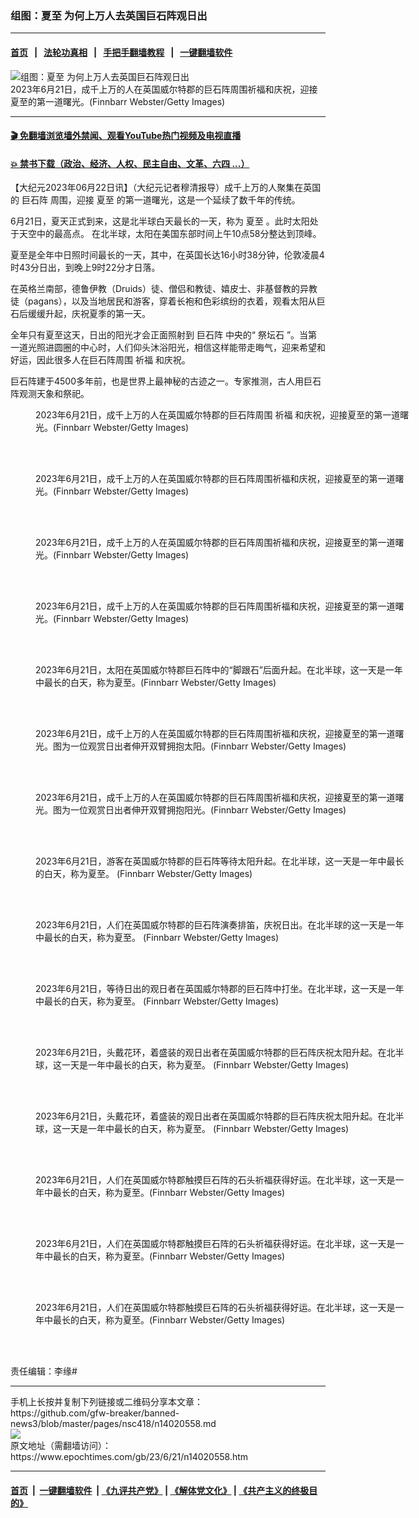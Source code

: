 ### 组图：夏至 为何上万人去英国巨石阵观日出
------------------------

#### [首页](https://github.com/gfw-breaker/banned-news3/blob/master/README.md) &nbsp;&nbsp;|&nbsp;&nbsp; [法轮功真相](https://github.com/begood0513/basic/blob/master/README.md)  &nbsp;&nbsp;|&nbsp;&nbsp; [手把手翻墙教程](https://github.com/gfw-breaker/guides/wiki)  &nbsp;&nbsp;|&nbsp;&nbsp; [一键翻墙软件](https://github.com/gfw-breaker/nogfw/blob/master/README.md)  



<div><img alt="组图：夏至 为何上万人去英国巨石阵观日出" class="attachment-djy_600_400 size-djy_600_400 wp-post-image" src="https://i.epochtimes.com/assets/uploads/2023/06/id14020583-GettyImages-1500231645-600x400.jpg"/>
<div class="caption">
 2023年6月21日，成千上万的人在英国威尔特郡的巨石阵周围祈福和庆祝，迎接夏至的第一道曙光。(Finnbarr Webster/Getty Images)
</div></div><hr/>

#### [ 🎬  免翻墙浏览墙外禁闻、观看YouTube热门视频及电视直播](https://github.com/gfw-breaker/HelloWorld)

#### [ 💥  禁书下载（政治、经济、人权、民主自由、文革、六四 ...）](https://github.com/gfw-breaker/books/blob/master/README.md)

<div><p>
 【大纪元2023年06月22日讯】（大纪元记者穆清报导）成千上万的人聚集在英国的
 <ok href="https://www.epochtimes.com/gb/tag/%E5%B7%A8%E7%9F%B3%E9%98%B5.html">
  巨石阵
 </ok>
 周围，迎接
 <ok href="https://www.epochtimes.com/gb/tag/%E5%A4%8F%E8%87%B3.html">
  夏至
 </ok>
 的第一道曙光，这是一个延续了数千年的传统。
</p>
<p>
 6月21日，夏天正式到来，这是北半球白天最长的一天，称为
 <ok href="https://www.epochtimes.com/gb/tag/%E5%A4%8F%E8%87%B3.html">
  夏至
 </ok>
 。此时太阳处于天空中的最高点。 在北半球，太阳在美国东部时间上午10点58分整达到顶峰。
</p>
<p>
 夏至是全年中日照时间最长的一天，其中，在英国长达16小时38分钟，伦敦凌晨4时43分日出，到晚上9时22分才日落。
</p>
<p>
 在英格兰南部，德鲁伊教（Druids）徒、僧侣和教徒、嬉皮士、非基督教的异教徒（pagans），以及当地居民和游客，穿着长袍和色彩缤纷的衣着，观看太阳从巨石后缓缓升起，庆祝夏季的第一天。
</p>
<p>
 全年只有夏至这天，日出的阳光才会正面照射到
 <ok href="https://www.epochtimes.com/gb/tag/%E5%B7%A8%E7%9F%B3%E9%98%B5.html">
  巨石阵
 </ok>
 中央的“
 <ok href="https://www.epochtimes.com/gb/tag/%E7%A5%AD%E5%9D%9B%E7%9F%B3.html">
  祭坛石
 </ok>
 ”。当第一道光照进圆圈的中心时，人们仰头沐浴阳光，相信这样能带走晦气，迎来希望和好运，因此很多人在巨石阵周围
 <ok href="https://www.epochtimes.com/gb/tag/%E7%A5%88%E7%A6%8F.html">
  祈福
 </ok>
 和庆祝。
</p>
<p>
 巨石阵建于4500多年前，也是世界上最神秘的古迹之一。专家推测，古人用巨石阵观测天象和祭祀。
</p>
<figure aria-describedby="caption-attachment-14020585" class="wp-caption aligncenter" id="attachment_14020585" style="width: 600px">
 <ok href="https://i.epochtimes.com/assets/uploads/2023/06/id14020585-GettyImages-1500231620.jpg" target="_blank">
  <img alt="" class="size-large wp-image-14020585" src="https://i.epochtimes.com/assets/uploads/2023/06/id14020585-GettyImages-1500231620-600x405.jpg"/>
 </ok>
 <br/><figcaption class="wp-caption-text" id="caption-attachment-14020585">
  2023年6月21日，成千上万的人在英国威尔特郡的巨石阵周围
  <ok href="https://www.epochtimes.com/gb/tag/%E7%A5%88%E7%A6%8F.html">
   祈福
  </ok>
  和庆祝，迎接夏至的第一道曙光。(Finnbarr Webster/Getty Images)
 </figcaption><br/>
</figure><br/>
<figure aria-describedby="caption-attachment-14020584" class="wp-caption aligncenter" id="attachment_14020584" style="width: 600px">
 <ok href="https://i.epochtimes.com/assets/uploads/2023/06/id14020584-GettyImages-1500230889.jpg" target="_blank">
  <img alt="" class="size-large wp-image-14020584" src="https://i.epochtimes.com/assets/uploads/2023/06/id14020584-GettyImages-1500230889-600x376.jpg"/>
 </ok>
 <br/><figcaption class="wp-caption-text" id="caption-attachment-14020584">
  2023年6月21日，成千上万的人在英国威尔特郡的巨石阵周围祈福和庆祝，迎接夏至的第一道曙光。(Finnbarr Webster/Getty Images)
 </figcaption><br/>
</figure><br/>
<figure aria-describedby="caption-attachment-14020583" class="wp-caption aligncenter" id="attachment_14020583" style="width: 600px">
 <ok href="https://i.epochtimes.com/assets/uploads/2023/06/id14020583-GettyImages-1500231645.jpg" target="_blank">
  <img alt="" class="size-large wp-image-14020583" src="https://i.epochtimes.com/assets/uploads/2023/06/id14020583-GettyImages-1500231645-600x371.jpg"/>
 </ok>
 <br/><figcaption class="wp-caption-text" id="caption-attachment-14020583">
  2023年6月21日，成千上万的人在英国威尔特郡的巨石阵周围祈福和庆祝，迎接夏至的第一道曙光。(Finnbarr Webster/Getty Images)
 </figcaption><br/>
</figure><br/>
<figure aria-describedby="caption-attachment-14020594" class="wp-caption aligncenter" id="attachment_14020594" style="width: 600px">
 <ok href="https://i.epochtimes.com/assets/uploads/2023/06/id14020594-GettyImages-1500233770.jpg" target="_blank">
  <img alt="" class="size-large wp-image-14020594" src="https://i.epochtimes.com/assets/uploads/2023/06/id14020594-GettyImages-1500233770-600x406.jpg"/>
 </ok>
 <br/><figcaption class="wp-caption-text" id="caption-attachment-14020594">
  2023年6月21日，成千上万的人在英国威尔特郡的巨石阵周围祈福和庆祝，迎接夏至的第一道曙光。(Finnbarr Webster/Getty Images)
 </figcaption><br/>
</figure><br/>
<figure aria-describedby="caption-attachment-14020591" class="wp-caption aligncenter" id="attachment_14020591" style="width: 600px">
 <ok href="https://i.epochtimes.com/assets/uploads/2023/06/id14020591-GettyImages-1500231866.jpg" target="_blank">
  <img alt="" class="size-large wp-image-14020591" src="https://i.epochtimes.com/assets/uploads/2023/06/id14020591-GettyImages-1500231866-600x384.jpg"/>
 </ok>
 <br/><figcaption class="wp-caption-text" id="caption-attachment-14020591">
  2023年6月21日，太阳在英国威尔特郡巨石阵中的“脚跟石”后面升起。在北半球，这一天是一年中最长的白天，称为夏至。(Finnbarr Webster/Getty Images)
 </figcaption><br/>
</figure><br/>
<figure aria-describedby="caption-attachment-14020582" class="wp-caption aligncenter" id="attachment_14020582" style="width: 600px">
 <ok href="https://i.epochtimes.com/assets/uploads/2023/06/id14020582-GettyImages-1500231199.jpg" target="_blank">
  <img alt="" class="size-large wp-image-14020582" src="https://i.epochtimes.com/assets/uploads/2023/06/id14020582-GettyImages-1500231199-600x403.jpg"/>
 </ok>
 <br/><figcaption class="wp-caption-text" id="caption-attachment-14020582">
  2023年6月21日，成千上万的人在英国威尔特郡的巨石阵周围祈福和庆祝，迎接夏至的第一道曙光。图为一位观赏日出者伸开双臂拥抱太阳。(Finnbarr Webster/Getty Images)
 </figcaption><br/>
</figure><br/>
<figure aria-describedby="caption-attachment-14020581" class="wp-caption aligncenter" id="attachment_14020581" style="width: 600px">
 <ok href="https://i.epochtimes.com/assets/uploads/2023/06/id14020581-GettyImages-1500233628.jpg" target="_blank">
  <img alt="" class="size-large wp-image-14020581" src="https://i.epochtimes.com/assets/uploads/2023/06/id14020581-GettyImages-1500233628-600x400.jpg"/>
 </ok>
 <br/><figcaption class="wp-caption-text" id="caption-attachment-14020581">
  2023年6月21日，成千上万的人在英国威尔特郡的巨石阵周围祈福和庆祝，迎接夏至的第一道曙光。图为一位观赏日出者伸开双臂拥抱阳光。(Finnbarr Webster/Getty Images)
 </figcaption><br/>
</figure><br/>
<figure aria-describedby="caption-attachment-14020606" class="wp-caption aligncenter" id="attachment_14020606" style="width: 600px">
 <ok href="https://i.epochtimes.com/assets/uploads/2023/06/id14020606-GettyImages-1500233831.jpg" target="_blank">
  <img alt="" class="size-large wp-image-14020606" src="https://i.epochtimes.com/assets/uploads/2023/06/id14020606-GettyImages-1500233831-600x400.jpg"/>
 </ok>
 <br/><figcaption class="wp-caption-text" id="caption-attachment-14020606">
  2023年6月21日，游客在英国威尔特郡的巨石阵等待太阳升起。在北半球，这一天是一年中最长的白天，称为夏至。 (Finnbarr Webster/Getty Images)
 </figcaption><br/>
</figure><br/>
<figure aria-describedby="caption-attachment-14020605" class="wp-caption aligncenter" id="attachment_14020605" style="width: 600px">
 <ok href="https://i.epochtimes.com/assets/uploads/2023/06/id14020605-GettyImages-1500249727.jpg" target="_blank">
  <img alt="" class="size-large wp-image-14020605" src="https://i.epochtimes.com/assets/uploads/2023/06/id14020605-GettyImages-1500249727-600x400.jpg"/>
 </ok>
 <br/><figcaption class="wp-caption-text" id="caption-attachment-14020605">
  2023年6月21日，人们在英国威尔特郡的巨石阵演奏排笛，庆祝日出。在北半球的这一天是一年中最长的白天，称为夏至。 (Finnbarr Webster/Getty Images)
 </figcaption><br/>
</figure><br/>
<figure aria-describedby="caption-attachment-14020611" class="wp-caption aligncenter" id="attachment_14020611" style="width: 600px">
 <ok href="https://i.epochtimes.com/assets/uploads/2023/06/id14020611-GettyImages-1500233193.jpg" target="_blank">
  <img alt="" class="size-large wp-image-14020611" src="https://i.epochtimes.com/assets/uploads/2023/06/id14020611-GettyImages-1500233193-600x400.jpg"/>
 </ok>
 <br/><figcaption class="wp-caption-text" id="caption-attachment-14020611">
  2023年6月21日，等待日出的观日者在英国威尔特郡的巨石阵中打坐。在北半球，这一天是一年中最长的白天，称为夏至。 (Finnbarr Webster/Getty Images)
 </figcaption><br/>
</figure><br/>
<figure aria-describedby="caption-attachment-14020614" class="wp-caption aligncenter" id="attachment_14020614" style="width: 600px">
 <ok href="https://i.epochtimes.com/assets/uploads/2023/06/id14020614-GettyImages-1500233595.jpg" target="_blank">
  <img alt="" class="size-large wp-image-14020614" src="https://i.epochtimes.com/assets/uploads/2023/06/id14020614-GettyImages-1500233595-600x400.jpg"/>
 </ok>
 <br/><figcaption class="wp-caption-text" id="caption-attachment-14020614">
  2023年6月21日，头戴花环，着盛装的观日出者在英国威尔特郡的巨石阵庆祝太阳升起。在北半球，这一天是一年中最长的白天，称为夏至。 (Finnbarr Webster/Getty Images)
 </figcaption><br/>
</figure><br/>
<figure aria-describedby="caption-attachment-14020620" class="wp-caption aligncenter" id="attachment_14020620" style="width: 600px">
 <ok href="https://i.epochtimes.com/assets/uploads/2023/06/id14020620-GettyImages-1500231327.jpg" target="_blank">
  <img alt="" class="size-large wp-image-14020620" src="https://i.epochtimes.com/assets/uploads/2023/06/id14020620-GettyImages-1500231327-600x397.jpg"/>
 </ok>
 <br/><figcaption class="wp-caption-text" id="caption-attachment-14020620">
  2023年6月21日，头戴花环，着盛装的观日出者在英国威尔特郡的巨石阵庆祝太阳升起。在北半球，这一天是一年中最长的白天，称为夏至。 (Finnbarr Webster/Getty Images)
 </figcaption><br/>
</figure><br/>
<figure aria-describedby="caption-attachment-14020596" class="wp-caption aligncenter" id="attachment_14020596" style="width: 600px">
 <ok href="https://i.epochtimes.com/assets/uploads/2023/06/id14020596-GettyImages-1500231079.jpg" target="_blank">
  <img alt="" class="size-large wp-image-14020596" src="https://i.epochtimes.com/assets/uploads/2023/06/id14020596-GettyImages-1500231079-600x400.jpg"/>
 </ok>
 <br/><figcaption class="wp-caption-text" id="caption-attachment-14020596">
  2023年6月21日，人们在英国威尔特郡触摸巨石阵的石头祈福获得好运。在北半球，这一天是一年中最长的白天，称为夏至。(Finnbarr Webster/Getty Images)
 </figcaption><br/>
</figure><br/>
<figure aria-describedby="caption-attachment-14020595" class="wp-caption aligncenter" id="attachment_14020595" style="width: 600px">
 <ok href="https://i.epochtimes.com/assets/uploads/2023/06/id14020595-GettyImages-1500232433.jpg" target="_blank">
  <img alt="" class="size-large wp-image-14020595" src="https://i.epochtimes.com/assets/uploads/2023/06/id14020595-GettyImages-1500232433-600x400.jpg"/>
 </ok>
 <br/><figcaption class="wp-caption-text" id="caption-attachment-14020595">
  2023年6月21日，人们在英国威尔特郡触摸巨石阵的石头祈福获得好运。在北半球，这一天是一年中最长的白天，称为夏至。(Finnbarr Webster/Getty Images)
 </figcaption><br/>
</figure><br/>
<figure aria-describedby="caption-attachment-14020593" class="wp-caption aligncenter" id="attachment_14020593" style="width: 600px">
 <ok href="https://i.epochtimes.com/assets/uploads/2023/06/id14020593-GettyImages-1500233017.jpg" target="_blank">
  <img alt="" class="size-large wp-image-14020593" src="https://i.epochtimes.com/assets/uploads/2023/06/id14020593-GettyImages-1500233017-600x400.jpg"/>
 </ok>
 <br/><figcaption class="wp-caption-text" id="caption-attachment-14020593">
  2023年6月21日，人们在英国威尔特郡触摸巨石阵的石头祈福获得好运。在北半球，这一天是一年中最长的白天，称为夏至。(Finnbarr Webster/Getty Images)
 </figcaption><br/>
</figure><br/>
<p>
 责任编辑：李缘#
</p>
</div>
<hr/>
手机上长按并复制下列链接或二维码分享本文章：<br/>
https://github.com/gfw-breaker/banned-news3/blob/master/pages/nsc418/n14020558.md <br/>
<a href='https://github.com/gfw-breaker/banned-news3/blob/master/pages/nsc418/n14020558.md'><img src='https://github.com/gfw-breaker/banned-news3/blob/master/pages/nsc418/n14020558.md.png'/></a> <br/>
原文地址（需翻墙访问）：https://www.epochtimes.com/gb/23/6/21/n14020558.htm


------------------------
#### [首页](https://github.com/gfw-breaker/banned-news3/blob/master/README.md) &nbsp;|&nbsp; [一键翻墙软件](https://github.com/gfw-breaker/nogfw/blob/master/README.md) &nbsp;| [《九评共产党》](https://github.com/gfw-breaker/9ping.md/blob/master/README.md#九评之一评共产党是什么) | [《解体党文化》](https://github.com/gfw-breaker/jtdwh.md/blob/master/README.md) | [《共产主义的终极目的》](https://github.com/gfw-breaker/gczydzjmd.md/blob/master/README.md)


<img src='http://gfw-breaker.win/banned-news3/pages/nsc418/n14020558.md' width='0px' height='0px'/>